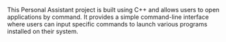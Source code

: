 This Personal Assistant project is built using C++ and allows users to open applications by command. It provides a simple command-line interface where users can input specific commands to launch various programs installed on their system.
